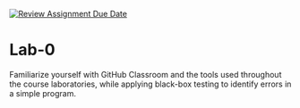 [![Review Assignment Due Date](https://classroom.github.com/assets/deadline-readme-button-22041afd0340ce965d47ae6ef1cefeee28c7c493a6346c4f15d667ab976d596c.svg)](https://classroom.github.com/a/-OXdO3cZ)
# Lab-0
Familiarize yourself with GitHub Classroom and the tools used throughout the course laboratories, while applying black-box testing to identify errors in a simple program.
